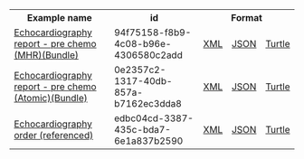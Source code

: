 <table class="list" width="100%">            
   <tr>
     <th>Example name</th>
     <th>id</th>
     <th colspan="3">Format</th>
   </tr>
   <tr>
      <td><a href="bundle-94f75158-f8b9-4c08-b96e-4306580c2add.html">Echocardiography report - pre chemo (MHR)(Bundle)</a></td>
      <td>94f75158-f8b9-4c08-b96e-4306580c2add</td>
      <td><a href="bundle-94f75158-f8b9-4c08-b96e-4306580c2add.xml.html">XML</a></td>
      <td><a href="bundle-94f75158-f8b9-4c08-b96e-4306580c2add.json.html">JSON</a></td>
      <td><a href="bundle-94f75158-f8b9-4c08-b96e-4306580c2add.ttl.html">Turtle</a></td>
   </tr> 
   <tr>
      <td><a href="bundle-0e2357c2-1317-40db-857a-b7162ec3dda8.html">Echocardiography report - pre chemo (Atomic)(Bundle)</a></td>
      <td>0e2357c2-1317-40db-857a-b7162ec3dda8</td>
      <td><a href="bundle-0e2357c2-1317-40db-857a-b7162ec3dda8.xml.html">XML</a></td>
      <td><a href="bundle-0e2357c2-1317-40db-857a-b7162ec3dda8.json.html">JSON</a></td>
      <td><a href="bundle-0e2357c2-1317-40db-857a-b7162ec3dda8.ttl.html">Turtle</a></td>
   </tr>
   <tr>
      <td><a href="servicerequest-edbc04cd-3387-435c-bda7-6e1a837b2590.html">Echocardiography order (referenced)</a></td>
      <td>edbc04cd-3387-435c-bda7-6e1a837b2590</td>
      <td><a href="servicerequest-edbc04cd-3387-435c-bda7-6e1a837b2590.xml.html">XML</a></td>
      <td><a href="servicerequest-edbc04cd-3387-435c-bda7-6e1a837b2590.json.html">JSON</a></td>
      <td><a href="servicerequest-edbc04cd-3387-435c-bda7-6e1a837b2590.ttl.html">Turtle</a></td>
   </tr>              
</table>